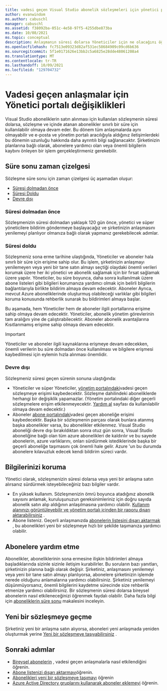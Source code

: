 ```yaml
---
title: vadesi geçen Visual Studio abonelik sözleşmeleri için yönetici portalı değişiklikleri | Microsoft Docs
author: evanwindom
ms.author: cabuschl
manager: cabuschl
ms.assetid: f38092ba-051c-4e58-97f5-4255dbe873ba
ms.date: 10/08/2021
ms.topic: conceptual
description: Anlaşmanın süresi dolarsa Yöneticiler için ne olacağını öğrenin
ms.openlocfilehash: fc7513e09323d82af531ec58684909c09cd6b636
ms.sourcegitcommit: 5f1e0171626e13bb2c5a6825e28dde48061208a4
ms.translationtype: MT
ms.contentlocale: tr-TR
ms.lasthandoff: 10/09/2021
ms.locfileid: "129704732"
---
```

# <a name="admin-portal-changes-for-expired-agreements"></a>Vadesi geçen anlaşmalar için Yönetici portalı değişiklikleri
Visual Studio aboneliklerin satın alınması için kullanılan sözleşmenin süresi dolarsa, sözleşme ve içinde atanan abonelikler sınırlı bir süre için kullanılabilir olmaya devam eder.  Bu dönem tüm anlaşmalarda aynı olmayabilir ve e-posta ve yönetim portalı aracılığıyla aldığınız iletişimlerdeki bu dönemin uzunluğu hakkında daha ayrıntılı bilgi sağlanacaktır.  Şirketinizin planlarına bağlı olarak, abonelere yardımcı olan veya önemli bilgilerin kaybını önleyen bir işlem gerçekleştirmeniz gerekebilir.

## <a name="expiration-timeline"></a>Süre sonu zaman çizelgesi 
Sözleşme süre sonu için zaman çizelgesi üç aşamadan oluşur:
- [Süresi dolmadan önce](#prior-to-expiration)
- [Süresi Doldu](#expired)
- [Devre dışı](#disabled)

### <a name="prior-to-expiration"></a>Süresi dolmadan önce
Sözleşmenizin süresi dolmadan yaklaşık 120 gün önce, yönetici ve süper yöneticilere bildirim göndermeye başlayacağız ve şirketinizin anlaşmasını yenilemeyi planlıyor olmanıza bağlı olarak yapmanız gerekebilecek adımlar. 

### <a name="expired"></a>Süresi doldu
Sözleşmeniz sona erme tarihine ulaştığında, Yöneticiler ve aboneler hala sınırlı bir süre için erişime sahip olur.  Bu işlem, şirketinizin anlaşmayı yenilemeyen veya yeni bir tane satın almayı seçtiği olaydaki önemli verileri korumak üzere her iki yönetici ve abonelik sağlamak için bir fırsat sağlamak üzere yapılır.  Yöneticiler, bu süre boyunca, daha sonra kullanılmak üzere abone listeleri gibi bilgileri korumanıza yardımcı olmak için belirli bilgilerin bağlantılarıyla birlikte bildirim almaya devam edecektir.  Aboneler Ayrıca, mevcut Azure aboneliklerinde oluşturmuş olabileceği varlıklar gibi bilgileri koruma konusunda rehberlik sunarak bu bildirimleri almaya başlar.  

Bu aşamada, hem Yöneticiler hem de aboneler ilgili portallarına erişime sahip olmaya devam edecektir.  Yöneticiler, abonelik yönetim görevlerinin tam aralığını yine de çalıştırabilecektir.  Aboneler abonelik avantajlarına Kısıtlanmamış erişime sahip olmaya devam edecektir.  

> [!IMPORTANT]
> Yöneticiler ve aboneler ilgili kaynaklarına erişmeye devam edecekken, önemli verilerin bu süre dolmadan önce kullanılması ve bilgilere erişmesi kaybedilmesi için eylemin hızla alınması önemlidir.

### <a name="disabled"></a>Devre dışı
Sözleşmeniz süresi geçen sürenin sonuna ulaştığında:
- Yöneticiler ve süper Yöneticiler, [yönetim portalındaki](https://manage.visualstudio.com)vadesi geçen sözleşmeye erişimi kaybedecektir.  Sözleşme dahilindeki aboneliklerde herhangi bir değişiklik yapamazlar.  (Yönetim portalındaki diğer geçerli sözleşmelere erişim etkilenmeyecektir.  [Yardım al](https://manage.visualstudio.com/gethelp) sayfası da kullanılabilir olmaya devam edecektir.)
- Aboneler [abone portalındaki](https://my.visualstudio.com)vadesi geçen aboneliğe erişimi kaybedecektir.  Başka bir sözleşmenin parçası olarak bunlara atanmış başka abonelikler varsa, bu abonelikler etkilenmez. Visual Studio aboneliği devre dışı bırakıldıktan sonra otuz gün sonra, Visual Studio aboneliğine bağlı olan tüm azure abonelikleri de kaldırılır ve bu sayede abonelerin, azure varlıklarını, onları sürdürmek istediklerinde başka bir geçerli aboneliğe taşımasını çok önemli hale gelir.  Azure 'un bu durumda abonelere kılavuzluk edecek kendi bildirim süreci vardır.  

## <a name="preserving-your-information"></a>Bilgilerinizi koruma
Yönetici olarak, sözleşmenizin süresi dolarsa veya yeni bir anlaşma satın alırsanız sürdürmek isteyebileceğiniz bazı bilgiler vardır. 
- En yüksek kullanım.  Sözleşmenizin ömrü boyunca atadığınız abonelik sayısını anlamak, kuruluşunuzun gereksinimleriniz için doğru sayıda abonelik satın alıp aldığının anlaşılmasına yardımcı olabilir.  [Kullanım alanınızı görüntüleyebilir ve yönetim portalı içinden bir raporu dışarı aktarabilirsiniz](maximum-usage.md) .  
- Abone listeniz.  Geçerli anlaşmanızda [abonelerin listesini dışarı aktarmak](exporting-subscriptions.md) , bu abonelikleri yeni bir sözleşmeye hızlı bir şekilde taşımanıza yardımcı olabilir.  

## <a name="assisting-subscribers"></a>Abonelere yardım etme
Abonelikler, aboneliklerinin sona ermesine ilişkin bildirimleri almaya başladıklarında sizinle sizinle iletişim kurabilirler.  Bu soruların bazı yanıtları, şirketinizin planına bağlı olarak değişir.  Şirketiniz, anlaşmasını yenilemeyi veya yeni bir tane satın almayı planlıyorsa, abonelere şirketinizin işlemde nerede olduğunu anlamalarına yardımcı olabilirsiniz.  Şirketiniz yenilemeyi düşünmüyorsanız, önemli bilgilerini kaydetme sürecinde size rehberlik etmenize yardımcı olabilirsiniz.  Bir sözleşmenin süresi dolarsa bireysel abonelerin nasıl etkileneceğinizi öğrenmek faydalı olabilir. Daha fazla bilgi için [aboneliklerin süre sonu](subscription-expiration.md) makalesini inceleyin. 

## <a name="moving-to-a-new-agreement"></a>Yeni bir sözleşmeye geçme
Şirketiniz yeni bir anlaşma satın alıyorsa, aboneleri yeni anlaşmada yeniden oluşturmak yerine [Yeni bir sözleşmeye taşıyabilirsiniz](migrate-subscriptions.md) .  

## <a name="next-steps"></a>Sonraki adımlar
- [Bireysel abonelerin](subscription-expiration.md) , vadesi geçen anlaşmalarla nasıl etkilendiğini öğrenin.
- [Abone listenizi dışarı aktarmayı](exporting-subscriptions.md)öğrenin.
- [Abonelikleri yeni bir sözleşmeye taşımayı](migrate-subscriptions.md) öğrenin
- [Azure Active Directory gruplarını kullanarak aboneler eklemeyi](assign-license-bulk.md#use-azure-active-directory-groups-to-assign-subscriptions) öğrenin.
